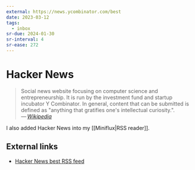 ```yaml
---
external: https://news.ycombinator.com/best
date: 2023-03-12
tags:
  - inbox
sr-due: 2024-01-30
sr-interval: 4
sr-ease: 272
---
```


# Hacker News

> Social news website focusing on computer science and entrepreneurship. It is
> run by the investment fund and startup incubator Y Combinator. In general,
> content that can be submitted is defined as "anything that gratifies one's
> intellectual curiosity.".\
> — <cite>[Wikipedia](https://en.wikipedia.org/wiki/Hacker_News)</cite>

I also added Hacker News into my [[Miniflux|RSS reader]].

## External links

- [Hacker News best RSS feed](https://hnrss.org/best)
